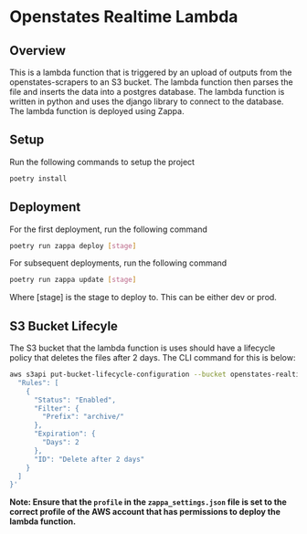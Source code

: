 # Openstates Realtime Lambda
## Overview
This is a lambda function that is triggered by an upload of outputs from the openstates-scrapers to an S3 bucket. The 
lambda function then  parses the file  and inserts the data into a postgres database. The lambda function is written 
in python and uses the django library to connect to the database. The lambda function is deployed using Zappa.

## Setup
Run the following commands to setup the project
```bash
poetry install
```

## Deployment
 For the first deployment, run the following command
```bash
poetry run zappa deploy [stage]
```

For subsequent deployments, run the following command
```bash
poetry run zappa update [stage]
```

Where [stage] is the stage to deploy to. This can be either dev or prod.

## S3 Bucket Lifecyle
The S3 bucket that the lambda function is uses should have a lifecycle policy that deletes the files after 2 
days. The CLI command for this is below:
```bash
aws s3api put-bucket-lifecycle-configuration --bucket openstates-realtime-bills --lifecycle-configuration '{
  "Rules": [
    {
      "Status": "Enabled",
      "Filter": {
        "Prefix": "archive/"
      },
      "Expiration": {
        "Days": 2
      },
      "ID": "Delete after 2 days"
    }
  ]
}'
```

**Note: Ensure that the `profile` in the `zappa_settings.json` file is set to the correct profile of the AWS account that 
has permissions to deploy the lambda function.**